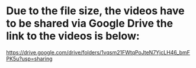 # Due to the file size, the videos have to be shared via Google Drive the link to the videos is below:


https://drive.google.com/drive/folders/1vqsm21FWtqPoJteN7YjcLH46_bmFPK5u?usp=sharing
